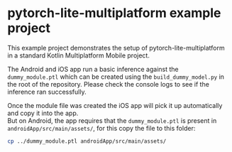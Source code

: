 # pytorch-lite-multiplatform example project

This example project demonstrates the setup of pytorch-lite-multiplatform in a standard Kotlin Multiplatform Mobile project.

The Android and iOS app run a basic inference against the `dummy_module.ptl`
which can be created using the `build_dummy_model.py` in the root of the repository.
Please check the console logs to see if the inference ran successfully.

Once the module file was created the iOS app will pick it up automatically and copy it into the app.  
But on Android, the app requires that the `dummy_module.ptl` is present in `androidApp/src/main/assets/`, for this copy the file to this folder:

```bash
cp ../dummy_module.ptl androidApp/src/main/assets/
```
